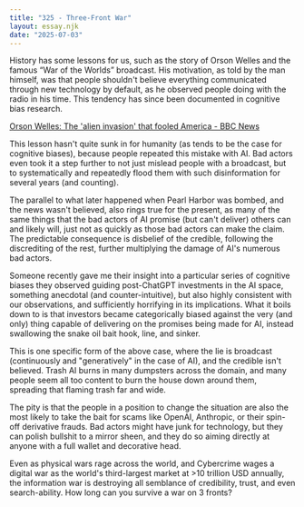 ```yaml
---
title: "325 - Three-Front War"
layout: essay.njk
date: "2025-07-03"
---
```


History has some lessons for us, such as the story of Orson Welles and the famous “War of the Worlds” broadcast. His motivation, as told by the man himself, was that people shouldn't believe everything communicated through new technology by default, as he observed people doing with the radio in his time. This tendency has since been documented in cognitive bias research.

[Orson Welles: The 'alien invasion' that fooled America - BBC News
](https://www.youtube.com/watch?v=BkG70_wa4a8)

This lesson hasn't quite sunk in for humanity (as tends to be the case for cognitive biases), because people repeated this mistake with AI. Bad actors even took it a step further to not just mislead people with a broadcast, but to systematically and repeatedly flood them with such disinformation for several years (and counting).

The parallel to what later happened when Pearl Harbor was bombed, and the news wasn't believed, also rings true for the present, as many of the same things that the bad actors of AI promise (but can't deliver) others can and likely will, just not as quickly as those bad actors can make the claim. The predictable consequence is disbelief of the credible, following the discrediting of the rest, further multiplying the damage of AI's numerous bad actors.

Someone recently gave me their insight into a particular series of cognitive biases they observed guiding post-ChatGPT investments in the AI space, something anecdotal (and counter-intuitive), but also highly consistent with our observations, and sufficiently horrifying in its implications. What it boils down to is that investors became categorically biased against the very (and only) thing capable of delivering on the promises being made for AI, instead swallowing the snake oil bait hook, line, and sinker.

This is one specific form of the above case, where the lie is broadcast (continuously and "generatively" in the case of AI), and the credible isn't believed. Trash AI burns in many dumpsters across the domain, and many people seem all too content to burn the house down around them, spreading that flaming trash far and wide.

The pity is that the people in a position to change the situation are also the most likely to take the bait for scams like OpenAI, Anthropic, or their spin-off derivative frauds. Bad actors might have junk for technology, but they can polish bullshit to a mirror sheen, and they do so aiming directly at anyone with a full wallet and decorative head.

Even as physical wars rage across the world, and Cybercrime wages a digital war as the world's third-largest market at >10 trillion USD annually, the information war is destroying all semblance of credibility, trust, and even search-ability. How long can you survive a war on 3 fronts?